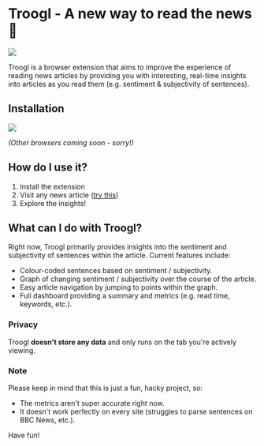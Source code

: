 # Troogl - A new way to read the news :newspaper:

![](./src/assets/demo.gif)

Troogl is a browser extension that aims to improve the experience of reading news articles by providing you with interesting, real-time insights into articles as you read them (e.g. sentiment & subjectivity of sentences).

## Installation

<a href="https://chrome.google.com/webstore/detail/troogl/gjmdfaebiihflpknlgojcaaebnbegeop">![](https://storage.googleapis.com/web-dev-uploads/image/WlD8wC6g8khYWPJUsQceQkhXSlv1/YT2Grfi9vEBa2wAPzhWa.png)</a>

*(Other browsers coming soon - sorry!)*

## How do I use it?

1. Install the extension
1. Visit any news article ([try this](https://www.theguardian.com/politics/2022/jan/29/boris-johnson-could-receive-sue-gray-report-this-weekend))
1. Explore the insights!

## What can I do with Troogl?

Right now, Troogl primarily provides insights into the sentiment and subjectivity of sentences within the article. Current features include:

- Colour-coded sentences based on sentiment / subjectivity.
- Graph of changing sentiment / subjectivity over the course of the article.
- Easy article navigation by jumping to points within the graph.
- Full dashboard providing a summary and metrics (e.g. read time, keywords, etc.).

### Privacy  
  
Troogl **doesn't store any data** and only runs on the tab you're actively viewing.
  
### Note  
  
Please keep in mind that this is just a fun, hacky project, so:  
  
- The metrics aren't super accurate right now.  
- It doesn't work perfectly on every site (struggles to parse sentences on BBC News, etc.).  

Have fun!

